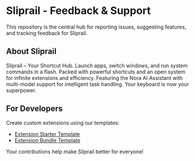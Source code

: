 # Sliprail - Feedback & Support

This repository is the central hub for reporting issues, suggesting features, and tracking feedback for Sliprail.

## About Sliprail
Sliprail – Your Shortcut Hub. Launch apps, switch windows, and run system commands in a flash. Packed with powerful shortcuts and an open system for infinite extensions and efficiency. Featuring the Nora AI Assistant with multi-model support for intelligent task handling. Your keyboard is now your superpower.

## For Developers

Create custom extensions using our templates:
- [Extension Starter Template](https://github.com/fengcenhq/sliprail-extension-template)
- [Extension Bundle Template](https://github.com/fengcenhq/sliprail-extension-bundle-template)

Your contributions help make Sliprail better for everyone!
